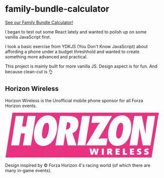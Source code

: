 # family-bundle-calculator
<p>
  <a href="https://ecstatic-babbage-bfe982.netlify.com/">See our Family Bundle Calculator!</a>
</p>

I began to test out some React lately and wanted to polish up on some vanilla JavaScript first.

I took a basic exercise from YDKJS (You Don't Know JavaScript) about affording a phone under a budget threshhold and wanted to create something more advanced and practical.

This project is mainly built for more vanilla JS. Design aspect is for fun. And because clean-cut is 👌

## Horizon Wireless

Horizon Wireless is the Unofficial mobile phone sponsor for all Forza Horizon events.
<p>
  <img src="horizon-logo.png">
</p>

Design inspired by &copy; Forza Horizon 4's racing world (of which there are many in-game events).